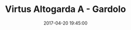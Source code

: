 ---
title: Virtus Altogarda A - Gardolo
date: 2017-04-20 19:45:00
squadra-a: Bc Gardolo
punteggio-a: 68
squadra-b: Virtus Altogarda A
punteggio-b: 74
partite/squadra: under-13-16-17
luogo: SC. ELEM. PERNICI
categoria: under 13
---